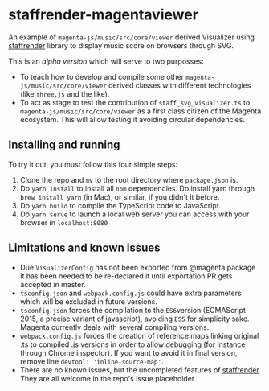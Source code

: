 # staffrender-magentaviewer
An example of `magenta-js/music/src/core/viewer` derived Visualizer using [staffrender](https://github.com/rogerpasky/staffrender) library to display music score on browsers through SVG.

This is an *alpha version* which will serve to two purposses:

* To teach how to develop and compile some other `magenta-js/music/src/core/viewer` derived classes with different technologies (like `three.js` and the like).
* To act as stage to test the contribution of `staff_svg_visualizer.ts` to `magenta-js/music/src/core/viewer` as a first class citizen of the Magenta ecosystem. This will allow testing it avoiding circular dependencies.

## Installing and running
To try it out, you must follow this four simple steps:

1. Clone the repo and `mv` to the root directory where `package.json` is.
2. Do `yarn install` to install all `npm` dependencies. Do install yarn through `brew install yarn` (in Mac), or similar, if you didn't it before.
3. Do `yarn build` to compile the TypeScript code to JavaScript.
4. Do `yarn serve` to launch a local web server you can access with your browser in `localhost:8080`

## Limitations and known issues

* Due `VisualizerConfig` has not been exported from @magenta package it has been needed to be re-declared it until exportation PR gets accepted in master.
* `tsconfig.json` and `webpack.config.js` could have extra parameters which will be excluded in future versions.
* `tsconfig.json` forces the compilation to the `ES6`version (ECMAScript 2015, a precise variant of javascript), avoiding `ES5` for simplicity sake. Magenta currently deals with several compiling versions.
* `webpack.config.js` forces the creation of reference maps linking original .ts to compiled .js versions in order to allow debugging (for instance through Chrome inspector). If you want to avoid it in final version, remove line `devtool: 'inline-source-map'`.
* There are no known issues, but the uncompleted features of [staffrender](https://github.com/rogerpasky/staffrender). They are all welcome in the repo's issue placeholder.
